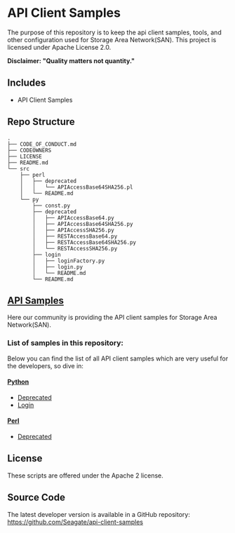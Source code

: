 # API Client Samples

The purpose of this repository is to keep the api client samples, tools, and other configuration used for Storage Area Network(SAN). This project is licensed under Apache License 2.0.

**Disclaimer: "Quality matters not quantity."**

## Includes

- API Client Samples

## Repo Structure

```
.
├── CODE_OF_CONDUCT.md
├── CODEOWNERS
├── LICENSE
├── README.md
└── src
    ├── perl
    │   ├── deprecated
    │   │   └── APIAccessBase64SHA256.pl
    │   └── README.md
    └── py
        ├── const.py
        ├── deprecated
        │   ├── APIAccessBase64.py
        │   ├── APIAccessBase64SHA256.py
        │   ├── APIAccessSHA256.py
        │   ├── RESTAccessBase64.py
        │   ├── RESTAccessBase64SHA256.py
        │   └── RESTAccessSHA256.py
        ├── login
        │   ├── loginFactory.py
        │   ├── login.py
        │   └── README.md
        └── README.md
```

## [API Samples](./src/)

Here our community is providing the API client samples for Storage Area Network(SAN).

### List of samples in this repository:

Below you can find the list of all API client samples which are very useful for the developers, so dive in:

#### [Python](./src/py/README.md)

- [Deprecated](./src/py/deprecated/)
- [Login](./src/py/login/README.md)

#### [Perl](./src/perl/README.md)

- [Deprecated](./src/perl/deprecated/)

## License

These scripts are offered under the Apache 2 license.

## Source Code

The latest developer version is available in a GitHub repository: https://github.com/Seagate/api-client-samples
